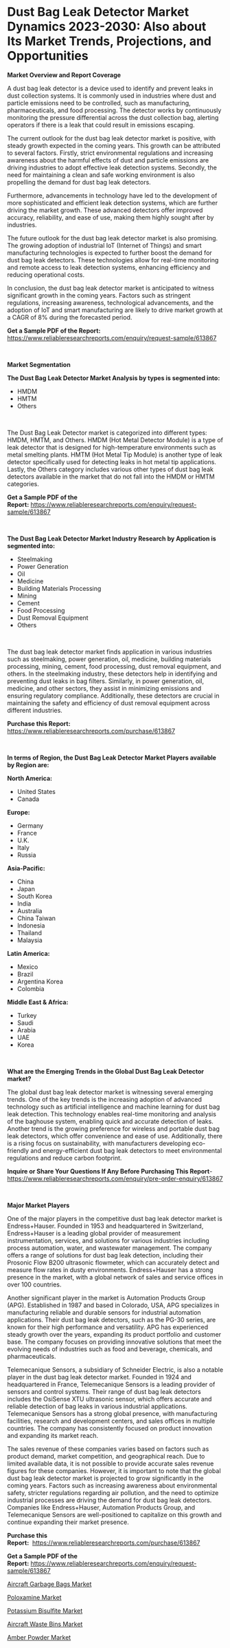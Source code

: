 <p><h1>Dust Bag Leak Detector Market Dynamics 2023-2030: Also about Its Market Trends, Projections, and Opportunities</h1></p><p><strong>Market Overview and Report Coverage</strong></p>
<p><p>A dust bag leak detector is a device used to identify and prevent leaks in dust collection systems. It is commonly used in industries where dust and particle emissions need to be controlled, such as manufacturing, pharmaceuticals, and food processing. The detector works by continuously monitoring the pressure differential across the dust collection bag, alerting operators if there is a leak that could result in emissions escaping.</p><p>The current outlook for the dust bag leak detector market is positive, with steady growth expected in the coming years. This growth can be attributed to several factors. Firstly, strict environmental regulations and increasing awareness about the harmful effects of dust and particle emissions are driving industries to adopt effective leak detection systems. Secondly, the need for maintaining a clean and safe working environment is also propelling the demand for dust bag leak detectors.</p><p>Furthermore, advancements in technology have led to the development of more sophisticated and efficient leak detection systems, which are further driving the market growth. These advanced detectors offer improved accuracy, reliability, and ease of use, making them highly sought after by industries.</p><p>The future outlook for the dust bag leak detector market is also promising. The growing adoption of industrial IoT (Internet of Things) and smart manufacturing technologies is expected to further boost the demand for dust bag leak detectors. These technologies allow for real-time monitoring and remote access to leak detection systems, enhancing efficiency and reducing operational costs.</p><p>In conclusion, the dust bag leak detector market is anticipated to witness significant growth in the coming years. Factors such as stringent regulations, increasing awareness, technological advancements, and the adoption of IoT and smart manufacturing are likely to drive market growth at a CAGR of 8% during the forecasted period.</p></p>
<p><strong>Get a Sample PDF of the Report:</strong> <a href="https://www.reliableresearchreports.com/enquiry/request-sample/613867">https://www.reliableresearchreports.com/enquiry/request-sample/613867</a></p>
<p>&nbsp;</p>
<p><strong>Market Segmentation</strong></p>
<p><strong>The Dust Bag Leak Detector Market Analysis by types is segmented into:</strong></p>
<p><ul><li>HMDM</li><li>HMTM</li><li>Others</li></ul></p>
<p>&nbsp;</p>
<p><p>The Dust Bag Leak Detector market is categorized into different types: HMDM, HMTM, and Others. HMDM (Hot Metal Detector Module) is a type of leak detector that is designed for high-temperature environments such as metal smelting plants. HMTM (Hot Metal Tip Module) is another type of leak detector specifically used for detecting leaks in hot metal tip applications. Lastly, the Others category includes various other types of dust bag leak detectors available in the market that do not fall into the HMDM or HMTM categories.</p></p>
<p><strong>Get a Sample PDF of the Report:</strong>&nbsp;<a href="https://www.reliableresearchreports.com/enquiry/request-sample/613867">https://www.reliableresearchreports.com/enquiry/request-sample/613867</a></p>
<p>&nbsp;</p>
<p><strong>The Dust Bag Leak Detector Market Industry Research by Application is segmented into:</strong></p>
<p><ul><li>Steelmaking</li><li>Power Generation</li><li>Oil</li><li>Medicine</li><li>Building Materials Processing</li><li>Mining</li><li>Cement</li><li>Food Processing</li><li>Dust Removal Equipment</li><li>Others</li></ul></p>
<p>&nbsp;</p>
<p><p>The dust bag leak detector market finds application in various industries such as steelmaking, power generation, oil, medicine, building materials processing, mining, cement, food processing, dust removal equipment, and others. In the steelmaking industry, these detectors help in identifying and preventing dust leaks in bag filters. Similarly, in power generation, oil, medicine, and other sectors, they assist in minimizing emissions and ensuring regulatory compliance. Additionally, these detectors are crucial in maintaining the safety and efficiency of dust removal equipment across different industries.</p></p>
<p><strong>Purchase this Report:</strong>&nbsp; <a href="https://www.reliableresearchreports.com/purchase/613867">https://www.reliableresearchreports.com/purchase/613867</a></p>
<p>&nbsp;</p>
<p><strong>In terms of Region, the Dust Bag Leak Detector Market Players available by Region are:</strong></p>
<p>
    <p> <strong> North America: </strong>
        <ul>
            <li>United States</li>
            <li>Canada</li>
        </ul>
        </p> 
    <p> <strong> Europe: </strong>
        <ul>
            <li>Germany</li>
            <li>France</li>
            <li>U.K.</li>
            <li>Italy</li>
            <li>Russia</li>
        </ul>
        </p> 
    <p> <strong> Asia-Pacific: </strong>
        <ul>
            <li>China</li>
            <li>Japan</li>
            <li>South Korea</li>
            <li>India</li>
            <li>Australia</li>
            <li>China Taiwan</li>
            <li>Indonesia</li>
            <li>Thailand</li>
            <li>Malaysia</li>
        </ul>
        </p> 
    <p> <strong> Latin America: </strong>
        <ul>
            <li>Mexico</li>
            <li>Brazil</li>
            <li>Argentina Korea</li>
            <li>Colombia</li>
        </ul>
        </p> 
    <p> <strong> Middle East & Africa: </strong>
        <ul>
            <li>Turkey</li>
            <li>Saudi</li>
            <li>Arabia</li>
            <li>UAE</li>
            <li>Korea</li>
        </ul>
    </p>
    </p>
<p>&nbsp;</p>
<p><strong>What are the Emerging Trends in the Global Dust Bag Leak Detector market?</strong></p>
<p><p>The global dust bag leak detector market is witnessing several emerging trends. One of the key trends is the increasing adoption of advanced technology such as artificial intelligence and machine learning for dust bag leak detection. This technology enables real-time monitoring and analysis of the baghouse system, enabling quick and accurate detection of leaks. Another trend is the growing preference for wireless and portable dust bag leak detectors, which offer convenience and ease of use. Additionally, there is a rising focus on sustainability, with manufacturers developing eco-friendly and energy-efficient dust bag leak detectors to meet environmental regulations and reduce carbon footprint.</p></p>
<p><strong>Inquire or Share Your Questions If Any Before Purchasing This Report</strong>- <a href="https://www.reliableresearchreports.com/enquiry/pre-order-enquiry/613867">https://www.reliableresearchreports.com/enquiry/pre-order-enquiry/613867</a></p>
<p>&nbsp;</p>
<p><strong>Major Market Players</strong></p>
<p><p>One of the major players in the competitive dust bag leak detector market is Endress+Hauser. Founded in 1953 and headquartered in Switzerland, Endress+Hauser is a leading global provider of measurement instrumentation, services, and solutions for various industries including process automation, water, and wastewater management. The company offers a range of solutions for dust bag leak detection, including their Prosonic Flow B200 ultrasonic flowmeter, which can accurately detect and measure flow rates in dusty environments. Endress+Hauser has a strong presence in the market, with a global network of sales and service offices in over 100 countries.</p><p>Another significant player in the market is Automation Products Group (APG). Established in 1987 and based in Colorado, USA, APG specializes in manufacturing reliable and durable sensors for industrial automation applications. Their dust bag leak detectors, such as the PG-30 series, are known for their high performance and versatility. APG has experienced steady growth over the years, expanding its product portfolio and customer base. The company focuses on providing innovative solutions that meet the evolving needs of industries such as food and beverage, chemicals, and pharmaceuticals.</p><p>Telemecanique Sensors, a subsidiary of Schneider Electric, is also a notable player in the dust bag leak detector market. Founded in 1924 and headquartered in France, Telemecanique Sensors is a leading provider of sensors and control systems. Their range of dust bag leak detectors includes the OsiSense XTU ultrasonic sensor, which offers accurate and reliable detection of bag leaks in various industrial applications. Telemecanique Sensors has a strong global presence, with manufacturing facilities, research and development centers, and sales offices in multiple countries. The company has consistently focused on product innovation and expanding its market reach.</p><p>The sales revenue of these companies varies based on factors such as product demand, market competition, and geographical reach. Due to limited available data, it is not possible to provide accurate sales revenue figures for these companies. However, it is important to note that the global dust bag leak detector market is projected to grow significantly in the coming years. Factors such as increasing awareness about environmental safety, stricter regulations regarding air pollution, and the need to optimize industrial processes are driving the demand for dust bag leak detectors. Companies like Endress+Hauser, Automation Products Group, and Telemecanique Sensors are well-positioned to capitalize on this growth and continue expanding their market presence.</p></p>
<p><strong>Purchase this Report:</strong>&nbsp;&nbsp;<a href="https://www.reliableresearchreports.com/purchase/613867">https://www.reliableresearchreports.com/purchase/613867</a></p>
<p></p>
<p><strong>Get a Sample PDF of the Report:</strong>&nbsp;<a href="https://www.reliableresearchreports.com/enquiry/request-sample/613867">https://www.reliableresearchreports.com/enquiry/request-sample/613867</a></p>
<p><p><a href="https://www.linkedin.com/pulse/aircraft-garbage-bags-market-insights-players-forecast/">Aircraft Garbage Bags Market</a></p><p><a href="https://medium.com/@clayreinger/poloxamine-market-size-growth-forecast-2023-2030-921c3f63c25c">Poloxamine Market</a></p><p><a href="https://github.com/ChiragRp1/Market-Research-Report-List-1/blob/main/potassium-bisulfite-market.md">Potassium Bisulfite Market</a></p><p><a href="https://www.linkedin.com/pulse/aircraft-waste-bins-market-size-share-global-analysis-report/">Aircraft Waste Bins Market</a></p><p><a href="https://medium.com/@ardithlynch1906/amber-powder-market-size-growth-forecast-2023-2030-ab341fa5b333">Amber Powder Market</a></p></p>